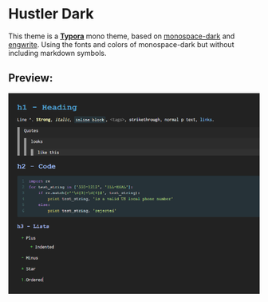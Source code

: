 # Hustler Dark

This theme is a [**Typora**](https://typora.io) mono theme, based on [monospace-dark](https://github.com/typora/typora-monospace-theme) and [engwrite](https://github.com/qqdaiyu55/engwrite-theme). Using the fonts and colors of monospace-dark but without including markdown symbols.



## Preview:

![preview](hustler-dark.png)